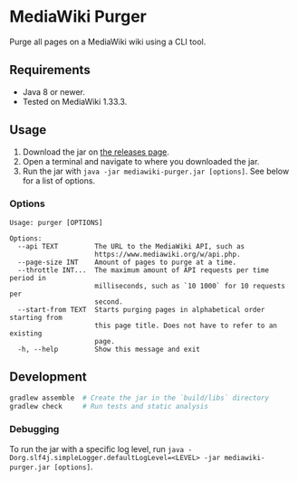 # MediaWiki Purger
Purge all pages on a MediaWiki wiki using a CLI tool.

## Requirements
* Java 8 or newer.
* Tested on MediaWiki 1.33.3.

## Usage
1. Download the jar on [the releases page](https://github.com/FWDekker/mediawiki-purger/releases).
2. Open a terminal and navigate to where you downloaded the jar.
3. Run the jar with `java -jar mediawiki-purger.jar [options]`. See below for a list of options.

### Options
```
Usage: purger [OPTIONS]

Options:
  --api TEXT         The URL to the MediaWiki API, such as
                     https://www.mediawiki.org/w/api.php.
  --page-size INT    Amount of pages to purge at a time.
  --throttle INT...  The maximum amount of API requests per time period in
                     milliseconds, such as `10 1000` for 10 requests per
                     second.
  --start-from TEXT  Starts purging pages in alphabetical order starting from
                     this page title. Does not have to refer to an existing
                     page.
  -h, --help         Show this message and exit
```

## Development
```bash
gradlew assemble  # Create the jar in the `build/libs` directory
gradlew check     # Run tests and static analysis
```

### Debugging
To run the jar with a specific log level, run
`java -Dorg.slf4j.simpleLogger.defaultLogLevel=<LEVEL> -jar mediawiki-purger.jar [options]`.
